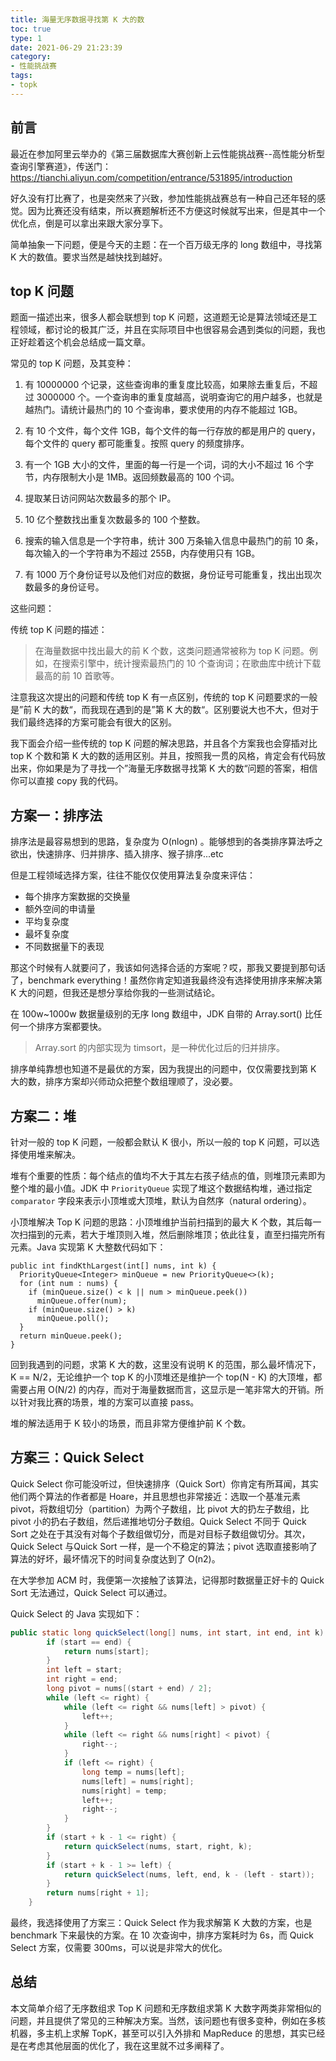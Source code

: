 ```yaml
---
title: 海量无序数据寻找第 K 大的数
toc: true
type: 1
date: 2021-06-29 21:23:39
category:
- 性能挑战赛
tags:
- topk
---
```


## 前言

最近在参加阿里云举办的《第三届数据库大赛创新上云性能挑战赛--高性能分析型查询引擎赛道》，传送门：https://tianchi.aliyun.com/competition/entrance/531895/introduction

好久没有打比赛了，也是突然来了兴致，参加性能挑战赛总有一种自己还年轻的感觉。因为比赛还没有结束，所以赛题解析还不方便这时候就写出来，但是其中一个优化点，倒是可以拿出来跟大家分享下。

简单抽象一下问题，便是今天的主题：在一个百万级无序的 long 数组中，寻找第 K 大的数值。要求当然是越快找到越好。

<!-- more -->

## top K 问题

题面一描述出来，很多人都会联想到 top K 问题，这道题无论是算法领域还是工程领域，都讨论的极其广泛，并且在实际项目中也很容易会遇到类似的问题，我也正好趁着这个机会总结成一篇文章。

常见的 top K 问题，及其变种：

1. 有 10000000 个记录，这些查询串的重复度比较高，如果除去重复后，不超过 3000000 个。一个查询串的重复度越高，说明查询它的用户越多，也就是越热门。请统计最热门的 10 个查询串，要求使用的内存不能超过 1GB。

2. 有 10 个文件，每个文件 1GB，每个文件的每一行存放的都是用户的 query，每个文件的 query 都可能重复。按照 query 的频度排序。

3. 有一个 1GB 大小的文件，里面的每一行是一个词，词的大小不超过 16 个字节，内存限制大小是 1MB。返回频数最高的 100 个词。
4. 提取某日访问网站次数最多的那个 IP。
5. 10 亿个整数找出重复次数最多的 100 个整数。
6. 搜索的输入信息是一个字符串，统计 300 万条输入信息中最热门的前 10 条，每次输入的一个字符串为不超过 255B，内存使用只有 1GB。
7. 有 1000 万个身份证号以及他们对应的数据，身份证号可能重复，找出出现次数最多的身份证号。

这些问题：

传统 top K 问题的描述：

> 在海量数据中找出最大的前 K 个数，这类问题通常被称为 top K 问题。例如，在搜索引擎中，统计搜索最热门的 10 个查询词；在歌曲库中统计下载最高的前 10 首歌等。

注意我这次提出的问题和传统 top K 有一点区别，传统的 top K 问题要求的一般是”前 K 大的数“，而我现在遇到的是”第 K 大的数“。区别要说大也不大，但对于我们最终选择的方案可能会有很大的区别。

我下面会介绍一些传统的 top K 问题的解决思路，并且各个方案我也会穿插对比 top K 个数和第 K 大的数的适用区别。并且，按照我一贯的风格，肯定会有代码放出来，你如果是为了寻找一个”海量无序数据寻找第 K 大的数“问题的答案，相信你可以直接 copy 我的代码。

## 方案一：排序法

排序法是最容易想到的思路，复杂度为 O(nlogn) 。能够想到的各类排序算法呼之欲出，快速排序、归并排序、插入排序、猴子排序...etc

但是工程领域选择方案，往往不能仅仅使用算法复杂度来评估：

- 每个排序方案数据的交换量
- 额外空间的申请量
- 平均复杂度
- 最坏复杂度
- 不同数据量下的表现

那这个时候有人就要问了，我该如何选择合适的方案呢？哎，那我又要提到那句话了，benchmark everything！虽然你肯定知道我最终没有选择使用排序来解决第 K 大的问题，但我还是想分享给你我的一些测试结论。

在 100w~1000w 数据量级别的无序 long 数组中，JDK 自带的 Array.sort() 比任何一个排序方案都要快。

> Array.sort 的内部实现为 timsort，是一种优化过后的归并排序。

排序单纯靠想也知道不是最优的方案，因为我提出的问题中，仅仅需要找到第 K 大的数，排序方案却兴师动众把整个数组理顺了，没必要。

## 方案二：堆

针对一般的 top K 问题，一般都会默认 K 很小，所以一般的 top K 问题，可以选择使用堆来解决。

堆有个重要的性质：每个结点的值均不大于其左右孩子结点的值，则堆顶元素即为整个堆的最小值。JDK 中 `PriorityQueue` 实现了堆这个数据结构堆，通过指定 `comparator` 字段来表示小顶堆或大顶堆，默认为自然序（natural ordering）。

小顶堆解决 Top K 问题的思路：小顶堆维护当前扫描到的最大 K 个数，其后每一次扫描到的元素，若大于堆顶则入堆，然后删除堆顶；依此往复，直至扫描完所有元素。Java 实现第 K 大整数代码如下：

```
public int findKthLargest(int[] nums, int k) {
  PriorityQueue<Integer> minQueue = new PriorityQueue<>(k);
  for (int num : nums) {
    if (minQueue.size() < k || num > minQueue.peek())
      minQueue.offer(num);
    if (minQueue.size() > k)
      minQueue.poll();
  }
  return minQueue.peek();
}
```

回到我遇到的问题，求第 K 大的数，这里没有说明 K 的范围，那么最坏情况下，K == N/2，无论维护一个 top K 的小顶堆还是维护一个 top(N - K) 的大顶堆，都需要占用 O(N/2) 的内存，而对于海量数据而言，这显示是一笔非常大的开销。所以针对我比赛的场景，堆的方案可以直接 pass。

堆的解法适用于 K 较小的场景，而且非常方便维护前 K 个数。

## 方案三：Quick Select

Quick Select 你可能没听过，但快速排序（Quick Sort）你肯定有所耳闻，其实他们两个算法的作者都是 Hoare，并且思想也非常接近：选取一个基准元素 pivot，将数组切分（partition）为两个子数组，比 pivot 大的扔左子数组，比 pivot 小的扔右子数组，然后递推地切分子数组。Quick Select 不同于 Quick Sort 之处在于其没有对每个子数组做切分，而是对目标子数组做切分。其次，Quick Select 与Quick Sort 一样，是一个不稳定的算法；pivot 选取直接影响了算法的好坏，最坏情况下的时间复杂度达到了 O(n2)。

在大学参加 ACM 时，我便第一次接触了该算法，记得那时数据量正好卡的 Quick Sort 无法通过，Quick Select 可以通过。

Quick Select 的 Java 实现如下：

```java
public static long quickSelect(long[] nums, int start, int end, int k) {
        if (start == end) {
            return nums[start];
        }
        int left = start;
        int right = end;
        long pivot = nums[(start + end) / 2];
        while (left <= right) {
            while (left <= right && nums[left] > pivot) {
                left++;
            }
            while (left <= right && nums[right] < pivot) {
                right--;
            }
            if (left <= right) {
                long temp = nums[left];
                nums[left] = nums[right];
                nums[right] = temp;
                left++;
                right--;
            }
        }
        if (start + k - 1 <= right) {
            return quickSelect(nums, start, right, k);
        }
        if (start + k - 1 >= left) {
            return quickSelect(nums, left, end, k - (left - start));
        }
        return nums[right + 1];
    }
```

最终，我选择使用了方案三：Quick Select 作为我求解第 K 大数的方案，也是 benchmark 下来最快的方案。在 10 次查询中，排序方案耗时为 6s，而 Quick Select 方案，仅需要 300ms，可以说是非常大的优化。

## 总结

本文简单介绍了无序数组求 Top K 问题和无序数组求第 K 大数字两类非常相似的问题，并且提供了常见的三种解决方案。当然，该问题也有很多变种，例如在多核机器，多主机上求解 TopK，甚至可以引入外排和 MapReduce 的思想，其实已经是在考虑其他层面的优化了，我在这里就不过多阐释了。

